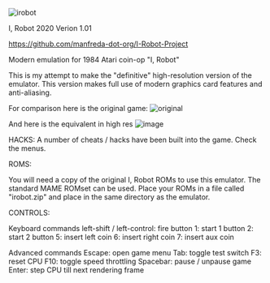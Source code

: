 ![irobot](https://user-images.githubusercontent.com/64547232/82836070-d5a59080-9e93-11ea-99b8-5d6c96c7680a.png)

I, Robot 2020
Verion 1.01

https://github.com/manfreda-dot-org/I-Robot-Project

Modern emulation for 1984 Atari coin-op "I, Robot"

This is my attempt to make the "definitive" high-resolution version of the
emulator.  This version makes full use of modern graphics card features and
anti-aliasing.

For comparison here is the original game:
![original](https://user-images.githubusercontent.com/64547232/82910905-34711580-9f39-11ea-95c3-d8452f62ce57.png)

And here is the equivalent in high res
![image](https://user-images.githubusercontent.com/64547232/82911580-10620400-9f3a-11ea-8b2f-b85790882d3e.png)


HACKS:
A number of cheats / hacks have been built into the game.  Check the menus.


ROMS:

You will need a copy of the original I, Robot ROMs to use this emulator. The
standard MAME ROMset can be used.  Place your ROMs in a file called
"irobot.zip" and place in the same directory as the emulator.

CONTROLS:

Keyboard commands
left-shift / left-control: fire button
1: start 1 button
2: start 2 button
5: insert left coin
6: insert right coin
7: insert aux coin

Advanced commands
Escape: open game menu
Tab: toggle test switch
F3: reset CPU
F10: toggle speed throttling
Spacebar: pause / unpause game
Enter: step CPU till next rendering frame
